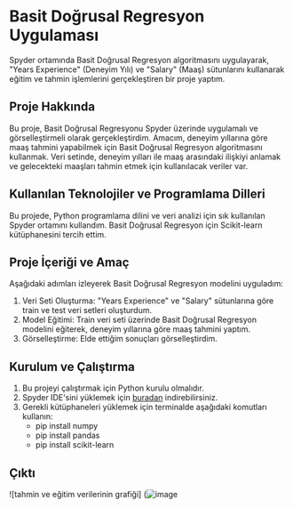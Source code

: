 # Basit Doğrusal Regresyon Uygulaması

Spyder ortamında Basit Doğrusal Regresyon algoritmasını uygulayarak, "Years Experience" (Deneyim Yılı) ve "Salary" (Maaş) sütunlarını kullanarak eğitim ve tahmin işlemlerini gerçekleştiren bir proje yaptım.

## Proje Hakkında

Bu proje, Basit Doğrusal Regresyonu Spyder üzerinde uygulamalı ve görselleştirmeli olarak gerçekleştirdim. Amacım, deneyim yıllarına göre maaş tahmini yapabilmek için Basit Doğrusal Regresyon algoritmasını kullanmak. Veri setinde, deneyim yılları ile maaş arasındaki ilişkiyi anlamak ve gelecekteki maaşları tahmin etmek için kullanılacak veriler var.

## Kullanılan Teknolojiler ve Programlama Dilleri

Bu projede, Python programlama dilini ve veri analizi için sık kullanılan Spyder ortamını kullandım. Basit Doğrusal Regresyon için Scikit-learn kütüphanesini tercih ettim.

## Proje İçeriği ve Amaç

Aşağıdaki adımları izleyerek Basit Doğrusal Regresyon modelini uyguladım:

1. Veri Seti Oluşturma: "Years Experience" ve "Salary" sütunlarına göre train ve test veri setleri oluşturdum.
2. Model Eğitimi: Train veri seti üzerinde Basit Doğrusal Regresyon modelini eğiterek, deneyim yıllarına göre maaş tahmini yaptım.
3. Görselleştirme: Elde ettiğim sonuçları görselleştirdim.

## Kurulum ve Çalıştırma

1. Bu projeyi çalıştırmak için Python kurulu olmalıdır.
2. Spyder IDE'sini yüklemek için [buradan](https://www.spyder-ide.org/) indirebilirsiniz.
3. Gerekli kütüphaneleri yüklemek için terminalde aşağıdaki komutları kullanın:
   - pip install numpy
   - pip install pandas
   - pip install scikit-learn

## Çıktı
![tahmin ve eğitim verilerinin grafiği] (![image](https://github.com/zeynepackgz/simple_linear_regression/assets/108180721/f9d157b2-36cb-46b7-8373-22e370c20385)



